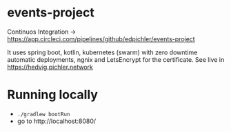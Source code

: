 # events-project
Continuos Integration -> https://app.circleci.com/pipelines/github/edpichler/events-project

It uses spring boot, kotlin, kubernetes (swarm) with zero downtime automatic deployments, ngnix and LetsEncrypt for the certificate. 
See live in https://hedvig.pichler.network


# Running locally
 - ``./gradlew bootRun``
 - go to http://localhost:8080/
